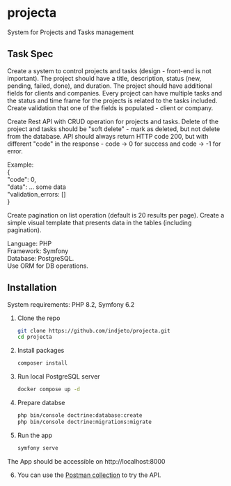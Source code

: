 # projecta
System for Projects and Tasks management


## Task Spec
Create a system to control projects and tasks (design - front-end is not important).
The project should have a title, description, status (new, pending, failed, done), and duration.
The project should have additional fields for clients and companies.
Every project can have multiple tasks and the status and time frame for the projects is related to the tasks included.
Create validation that one of the fields is populated - client or company.

Create Rest API with CRUD operation for projects and tasks.
Delete of the project and tasks should be "soft delete" - mark as deleted, but not delete from the database.
API should always return HTTP code 200, but with different "code" in the response - code -> 0 for success and code -> -1 for error.

Example:  
{  
"code": 0,  
"data": ... some data  
"validation_errors: []  
}  

Create pagination on list operation (default is 20 results per page).
Create a simple visual template that presents data in the tables (including pagination).

Language: PHP  
Framework: Symfony  
Database: PostgreSQL.  
Use ORM for DB operations.  

## Installation
System requirements: PHP 8.2, Symfony 6.2

1. Clone the repo
   ```sh
   git clone https://github.com/indjeto/projecta.git
   cd projecta
   ```
2. Install packages
   ```sh
   composer install
   ```
3. Run local PostgreSQL server
   ```sh
   docker compose up -d
   ```
4. Prepare databse
   ```sh
   php bin/console doctrine:database:create
   php bin/console doctrine:migrations:migrate
   ```
5. Run the app
   ```sh
   symfony serve
   ```
  The App should be accessible on http://localhost:8000

6. You can use the [Postman collection](Projecta.postman_collection.json) to try the API.

